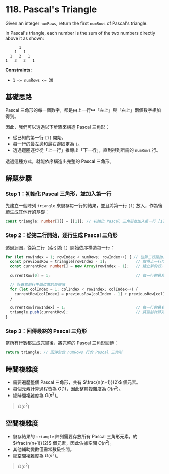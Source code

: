 # 118. Pascal's Triangle

Given an integer `numRows`, return the first `numRows` of Pascal's triangle.

In Pascal's triangle, each number is the sum of the two numbers directly above it as shown:

```
      1
    1   1
  1   2   1
1   3   3   1
```

**Constraints:**

- `1 <= numRows <= 30`

## 基礎思路

Pascal 三角形的每一個數字，都是由上一行中「左上」與「右上」兩個數字相加得到。

因此，我們可以透過以下步驟來構造 Pascal 三角形：

- 從已知的第一行 `[1]` 開始。
- 每一行的最左邊和最右邊固定為 `1`。
- 透過迴圈逐步從「上一行」推導出「下一行」，直到得到所需的 `numRows` 行。

透過這種方式，就能依序構造出完整的 Pascal 三角形。

## 解題步驟

### Step 1：初始化 Pascal 三角形，並加入第一行

先建立一個陣列 `triangle` 來儲存每一行的結果，並且將第一行 `[1]` 放入，作為後續生成其他行的基礎：

```typescript
const triangle: number[][] = [[1]]; // 初始化 Pascal 三角形並加入第一行 [1]
```

### Step 2：從第二行開始，逐行生成 Pascal 三角形

透過迴圈，從第二行（索引為 `1`）開始依序構造每一行：

```typescript
for (let rowIndex = 1; rowIndex < numRows; rowIndex++) { // 從第二行開始，直到生成 numRows 行
  const previousRow = triangle[rowIndex - 1];             // 取得上一行作為計算基礎
  const currentRow: number[] = new Array(rowIndex + 1);   // 建立新的行，長度為「行數+1」
  
  currentRow[0] = 1;                                      // 每一行的最左邊固定為 1

  // 計算當前行中間位置的每個值
  for (let colIndex = 1; colIndex < rowIndex; colIndex++) {
    currentRow[colIndex] = previousRow[colIndex - 1] + previousRow[colIndex]; // 上一行相鄰兩數之和
  }

  currentRow[rowIndex] = 1;                               // 每一行的最右邊固定為 1
  triangle.push(currentRow);                              // 將當前計算完成的一行放入 triangle 中
}
```

### Step 3：回傳最終的 Pascal 三角形

當所有行數都生成完畢後，將完整的 Pascal 三角形回傳：

```typescript
return triangle; // 回傳包含 numRows 行的 Pascal 三角形
```

## 時間複雜度

- 需要遍歷整個 Pascal 三角形，共有 $\frac{n(n+1)}{2}$ 個元素。
- 每個元素計算過程皆為 $O(1)$，因此整體複雜度為 $O(n^2)$。
- 總時間複雜度為 $O(n^2)$。

> $O(n^2)$

## 空間複雜度

- 儲存結果的 `triangle` 陣列需要存放所有 Pascal 三角形元素，約 $\frac{n(n+1)}{2}$ 個元素，因此佔據空間 $O(n^2)$。
- 其他輔助變數僅需常數級空間。
- 總空間複雜度為 $O(n^2)$。

> $O(n^2)$
